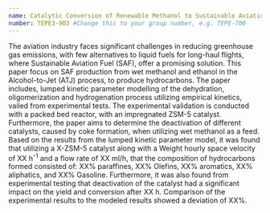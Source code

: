 ```yaml
---
name: Catalytic Conversion of Renewable Methanol to Sustainable Aviation Fuel.  #Change this to the name of your presentation
number: TEPE3-903 #Change this to your group number, e.g. TEPE-700
---
```

The aviation industry faces significant challenges in reducing greenhouse gas emissions, with few alternatives to liquid fuels for long-haul flights, where Sustainable Aviation Fuel (SAF), offer a promising solution. This paper focus on SAF production from wet methanol and ethanol in the Alcohol-to-Jet (ATJ) process, to produce hydrocarbons. The paper includes, lumped kinetic parameter modelling of the dehydration, oligomerization and hydrogenation process utilizing empirical kinetics, vailed from experimental tests. The experimental validation is conducted with a packed bed reactor, with an impregnated ZSM-5 catalyst.  Furthermore, the paper aims to determine the deactivation of different catalysts, caused by coke formation, when utilizing wet methanol as a feed.
Based on the results from the lumped kinetic parameter model, it was found that utilizing a X-ZSM-5 catalyst along with a Weight hourly space velocity of XX h<sup>-1</sup> and a flow rate of XX ml/h, that the composition of hydrocarbons formed consisted of: XX% paraffines, XX% Olefins, XX% aromatics, XX% aliphatics, and XX% Gasoline. Furthermore, it was also found from experimental testing that deactivation of the catalyst had a significant impact on the yield and conversion after XX h. Comparison of the experimental results to the modeled results showed a deviation of XX%.  

